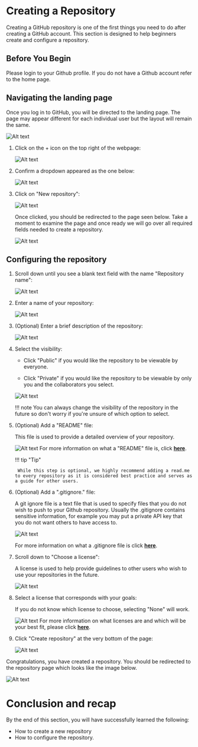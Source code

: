 # Creating a Repository

Creating a GitHub repository is one of the first things you need to do after creating a GitHub account.
This section is designed to help beginners create and configure a repository.

## Before You Begin

Please login to your Github profile. If you do not have a Github account refer to the home page.

## Navigating the landing page

Once you log in to GitHub, you will be directed to the landing page. The page may appear different for each individual user but the layout will remain the same.

![Alt text](https://gcdnb.pbrd.co/images/Px1c5cdjot8s.png?o=1)

1. Click on the + icon on the top right of the webpage: 

    ![Alt text](https://gcdnb.pbrd.co/images/Lrc36dW7213F.png?o=1 )

2. Confirm a dropdown appeared as the one below:

    ![Alt text](https://gcdnb.pbrd.co/images/Tjbss6Wg4nqM.png?o=1 )

3. Click on "New repository":

    ![Alt text](https://gcdnb.pbrd.co/images/1x4eQQKC1cDU.png?o=1 )

    Once clicked, you should be redirected to the page seen below. Take a moment to examine the page and once ready we will go over all required fields needed to create a repository.

    ![Alt text](https://gcdnb.pbrd.co/images/5IouJOtYoMZ5.png?o=1 )

## Configuring the repository

1. Scroll down until you see a blank text field with the name "Repository name":

    ![Alt text](https://gcdnb.pbrd.co/images/tjH7z4fxCd0l.png?o=1 )

2. Enter a name of your repository:

    ![Alt text](https://gcdnb.pbrd.co/images/cmMn7APRgzmt.png?o=1 )

3. (Optional) Enter a brief description of the repository:

    ![Alt text](https://gcdnb.pbrd.co/images/pwPHwUq4dkyN.png?o=11 )

4. Select the visibility:

    * Click "Public" if you would like the repository to be viewable by everyone.

    * Click "Private" if you would like the repository to be viewable by only you and the collaborators you select.

    ![Alt text](https://gcdnb.pbrd.co/images/5gF5KiqDvPbt.png?o=1 )

    !!! note
        You can always change the visibility of the repository in the future so don't worry if you're unsure of which option to select.

5. (Optional) Add a "README" file:

    This file is used to provide a detailed overview of your repository.

    ![Alt text](https://gcdnb.pbrd.co/images/7zw1fF7XXeJt.png?o=1 )
    For more information on what a "README" file is, click [**here**](https://docs.github.com/en/repositories/managing-your-repositorys-settings-and-features/customizing-your-repository/about-readmes).

    !!! tip "Tip"

        While this step is optional, we highly recommend adding a read.me to every repository as it is considered best practice and serves as a guide for other users.

6. (Optional) Add a ".gitignore." file:

    A git ignore file is a text file that is used to specify files that you do not wish to push to your Github repository. Usually the .gitignore contains sensitive information, for example you may put a private API key that you do not want others to have access to.

    ![Alt text](https://gcdnb.pbrd.co/images/i8GnBijugwM7.png?o=1) 


    For more information on what a .gitignore file is click [**here**](https://docs.github.com/en/get-started/getting-started-with-git/ignoring-files).

7. Scroll down to "Choose a license":

    A license is used to help provide guidelines to other users who wish to use your repositories in the future.

    ![Alt text](https://gcdnb.pbrd.co/images/d3cTeybPSJ9C.png?o=1)

8. Select a license that corresponds with your goals:

    If you do not know which license to choose, selecting "None" will work.

    ![Alt text](https://gcdnb.pbrd.co/images/BEt0ccKoWZrh.png?o=1 )
    For more information on what licenses are and which will be your best fit, please click [**here**](https://docs.github.com/en/repositories/managing-your-repositorys-settings-and-features/customizing-your-repository/licensing-a-repository).

9. Click "Create repository" at the very bottom of the page:

    ![Alt text](https://gcdnb.pbrd.co/images/B89nWvKOsaby.png?o=1 )

Congratulations, you have created a repository. You should be redirected to the repository page which looks like the image below.

![Alt text](https://gcdnb.pbrd.co/images/m2xtCN6JxLHY.png?o=1 )

# Conclusion and recap

By the end of this section, you will have successfully learned the following:

* How to create a new repository
* How to configure the repository.
